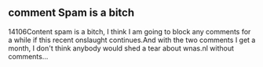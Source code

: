 <article><h2>comment Spam is a bitch</h2><time><span class="day">1</span><span class="month">4</span><span class="year">106</span></time>Content spam is a bitch, I think I am going to block any comments for a while if this recent onslaught continues.And with the two comments I get a month, I don't think anybody would shed a tear about wnas.nl without comments...</article>